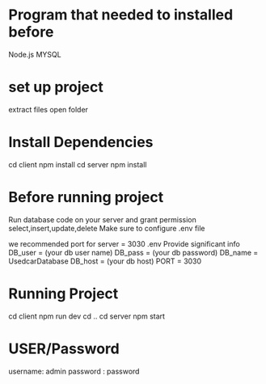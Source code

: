 # Program that needed to installed before
Node.js
MYSQL

# set up project
extract files 
open folder
# Install Dependencies
cd client 
npm install
cd server
npm install


# Before running project
Run database code on your server and grant permission select,insert,update,delete 
Make sure to configure .env file 

we recommended port for server = 3030
.env Provide significant info
DB_user = (your db user name)
DB_pass = (your db password)
DB_name = UsedcarDatabase
DB_host = (your db host)
PORT = 3030


# Running Project

cd client
npm run dev
cd ..
cd server 
npm start

# USER/Password
username: admin
password : password
